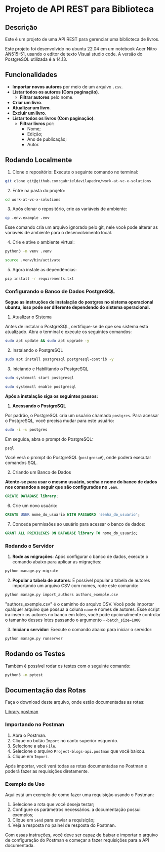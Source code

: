 # Projeto de API REST para Biblioteca
## Descrição

Este é um projeto de uma API REST para gerenciar uma biblioteca de livros.

Este projeto foi desenvolvido no ubuntu 22.04 em um notebook Acer Nitro AN515-51, usando o editor de texto Visual studio code. A versão do PostgreSQL utilizada é a 14.13.

## Funcionalidades

- **Importar novos autores** por meio de um arquivo `.csv`.
- **Listar todos os autores (Com paginação)**.
    - **Filtrar autores** pelo nome.
- **Criar um livro**.
- **Atualizar um livro**.
- **Excluir um livro**.
- **Listar todos os livros (Com paginação)**.
    - **Filtrar livros** por:
        - Nome;
        - Edição;
        - Ano de publicação;
        - Autor.

## Rodando Localmente

1. Clone o repositório: Execute o seguinte comando no terminal:

```bash
git clone git@github.com:gabrieldavilapedro/work-at-vc-x-solutions
```

2. Entre na pasta do projeto:

```bash
cd work-at-vc-x-solutions
```

3. Após clonar o repositório, crie as variáveis de ambiente:

```bash
cp .env.example .env
```

Esse comando cria um arquivo ignorado pelo git, nele você pode alterar as variáveis de ambiente para o desenvolvimento local.

4. Crie e ative o ambiente virtual:

```bash
python3 -m venv .venv

source .venv/bin/activate
```

5. Agora instale as dependências:

```bash
pip install -r requirements.txt
```

### Configurando o Banco de Dados PostgreSQL

**Segue as instruções de instalação do postgres no sistema operacional ubuntu, isso pode ser diferente dependendo do sistema operacional.**

1. Atualizar o Sistema

Antes de instalar o PostgreSQL, certifique-se de que seu sistema está atualizado. Abra o terminal e execute os seguintes comandos:

```bash
sudo apt update && sudo apt upgrade -y
```

2. Instalando o PostgreSQL

```bash
sudo apt install postgresql postgresql-contrib -y
```

3. Iniciando e Habilitando o PostgreSQL

```bash
sudo systemctl start postgresql

sudo systemctl enable postgresql
```

**Após a instalação siga os seguintes passos:**

1. **Acessando o PostgreSQL**

Por padrão, o PostgreSQL cria um usuário chamado `postgres`. Para acessar o PostgreSQL, você precisa mudar para este usuário:

```bash
sudo -i -u postgres
```

Em seguida, abra o prompt do PostgreSQL:

```bash
psql
```

Você verá o prompt do PostgreSQL (`postgres=#`), onde poderá executar comandos SQL.

2. Criando um Banco de Dados

**Atente-se para usar o mesmo usuário, senha e nome do banco de dados nos comandos a seguir que são configurados no `.env`.**

```sql
CREATE DATABASE library;
```

6. Crie um novo usuário:

```sql
CREATE USER nome_do_usuario WITH PASSWORD 'senha_do_usuario';
```

7. Conceda permissões ao usuário para acessar o banco de dados:

```sql
GRANT ALL PRIVILEGES ON DATABASE library TO nome_do_usuario;
```

### Rodando o Servidor

1. **Rode as migrações**: Após configurar o banco de dados, execute o comando abaixo para aplicar as migrações:

```bash
python manage.py migrate
```

2. **Popular a tabela de autores**: É possível popular a tabela de autores importando um arquivo CSV com nomes, rode este comando:

```bash
python manage.py import_authors authors_exemple.csv 
```

"authors_exemple.csv" é o caminho do arquivo CSV. Você pode importar qualquer arquivo que possua a coluna `name` e nomes de autores. Esse script ira inserir os autores no banco em lotes, você pode opcionalmente controlar o tamanho desses lotes passando o argumento `--batch_size=1000`

3. **Iniciar o servidor**: Execute o comando abaixo para iniciar o servidor:

```bash
python manage.py runserver
```

## Rodando os Testes

Também é possível rodar os testes com o seguinte comando:

```bash
python3 -m pytest
```

## Documentação das Rotas

Faça o download deste arquivo, onde estão documentadas as rotas:

[Library.postman](./Library.postman_collection.json)

### Importando no Postman

1. Abra o Postman.
2. Clique no botão `Import` no canto superior esquerdo.
3. Selecione a aba `File`.
4. Selecione o arquivo `Project-blogs-api.postman` que você baixou.
5. Clique em `Import`.

Após importar, você verá todas as rotas documentadas no Postman e poderá fazer as requisições diretamente.

### Exemplo de Uso

Aqui está um exemplo de como fazer uma requisição usando o Postman:

1. Selecione a rota que você deseja testar;
2. Configure os parâmetros necessários. a documentação possui exemplos;
3. Clique em `Send` para enviar a requisição;
4. Veja a resposta no painel de resposta do Postman.

Com essas instruções, você deve ser capaz de baixar e importar o arquivo de configuração do Postman e começar a fazer requisições para a API documentada.